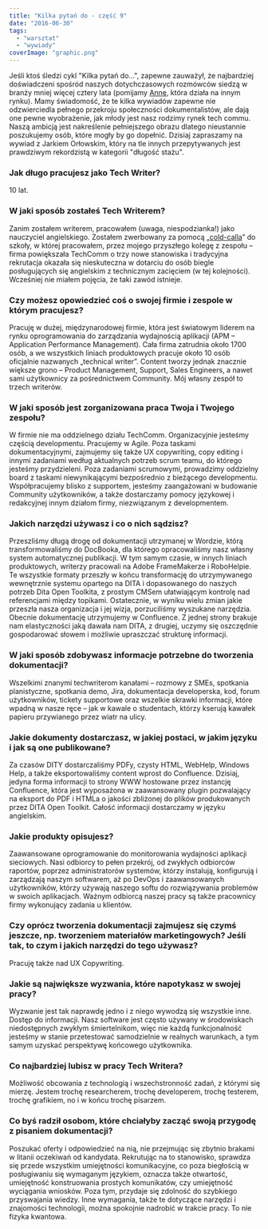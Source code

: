 ```yaml
---
title: "Kilka pytań do - część 9"
date: "2016-06-30"
tags:
  - "warsztat"
  - "wywiady"
coverImage: "graphic.png"
---
```


Jeśli ktoś śledzi cykl "Kilka pytań do...", zapewne zauważył, że najbardziej
doświadczeni spośród naszych dotychczasowych rozmówców siedzą w branży mniej
więcej cztery lata (pomijamy
[Annę](http://techwriter.pl/kilka-pytan-do-czesc-7/), która działa na innym
rynku). Mamy świadomość, że te kilka wywiadów zapewne nie odzwierciedla pełnego
przekroju społeczności dokumentalistów, ale dają one pewne wyobrażenie, jak
młody jest nasz rodzimy rynek tech commu. Naszą ambicją jest nakreślenie
pełniejszego obrazu dlatego nieustannie poszukujemy osób, które mogły by go
dopełnić. Dzisiaj zapraszamy na wywiad z Jarkiem Orłowskim, który na tle innych
przepytywanych jest prawdziwym rekordzistą w kategorii "długość stażu".

### **Jak długo pracujesz jako Tech Writer?**

10 lat.

### **W jaki sposób zostałeś Tech Writerem?**

Zanim zostałem writerem, pracowałem (uwaga, niespodzianka!) jako nauczyciel
angielskiego. Zostałem zwerbowany za pomocą
„[cold-calla](https://pl.wikipedia.org/wiki/Cold_calling)” do szkoły, w której
pracowałem, przez mojego przyszłego kolegę z zespołu – firma powiększała
TechComm o trzy nowe stanowiska i tradycyjna rekrutacja okazała się nieskuteczna
w dotarciu do osób biegle posługujących się angielskim z technicznym zacięciem
(w tej kolejności). Wcześniej nie miałem pojęcia, że taki zawód istnieje.

### **Czy możesz opowiedzieć coś o swojej firmie i zespole w którym pracujesz?**

Pracuję w dużej, międzynarodowej firmie, która jest światowym liderem na rynku
oprogramowania do zarządzania wydajnością aplikacji (APM – Application
Performance Management). Cała firma zatrudnia około 1700 osób, a we wszystkich
liniach produktowych pracuje około 10 osób oficjalnie nazwanych „technical
writer”. Content tworzy jednak znacznie większe grono – Product Management,
Support, Sales Engineers, a nawet sami użytkownicy za pośrednictwem Community.
Mój własny zespół to trzech writerów.

### **W jaki sposób jest zorganizowana praca Twoja i Twojego zespołu?**

W firmie nie ma oddzielnego działu TechComm. Organizacyjnie jesteśmy częścią
developmentu. Pracujemy w Agile. Poza taskami dokumentacyjnymi, zajmujemy się
także UX copywriting, copy editing i innymi zadaniami według aktualnych potrzeb
scrum teamu, do którego jesteśmy przydzieleni. Poza zadaniami scrumowymi,
prowadzimy oddzielny board z taskami niewynikającymi bezpośrednio z bieżącego
developmentu. Współpracujemy blisko z supportem, jesteśmy zaangażowani w
budowanie Community użytkowników, a także dostarczamy pomocy językowej i
redakcyjnej innym działom firmy, niezwiązanym z developmentem.

### **Jakich narzędzi używasz i co o nich sądzisz?**

Przeszliśmy długą drogę od dokumentacji utrzymanej w Wordzie, którą
transformowaliśmy do DocBooka, dla którego opracowaliśmy nasz własny system
automatycznej publikacji. W tym samym czasie, w innych liniach produktowych,
writerzy pracowali na Adobe FrameMakerze i RoboHelpie. Te wszystkie formaty
przeszły w końcu transformację do utrzymywanego wewnętrznie systemu opartego na
DITA i dopasowanego do naszych potrzeb Dita Open Toolkita, z prostym CMSem
ułatwiającym kontrolę nad referencjami między topikami. Ostatecznie, w wyniku
wielu zmian jakie przeszła nasza organizacja i jej wizja, porzuciliśmy wyszukane
narzędzia. Obecnie dokumentację utrzymujemy w Confluence. Z jednej strony
brakuje nam elastyczności jaką dawała nam DITA, z drugiej, uczymy się oszczędnie
gospodarować słowem i możliwie upraszczać strukturę informacji.

### **W jaki sposób zdobywasz informacje potrzebne do tworzenia dokumentacji?**

Wszelkimi znanymi techwriterom kanałami – rozmowy z SMEs, spotkania
planistyczne, spotkania demo, Jira, dokumentacja developerska, kod, forum
użytkowników, tickety supportowe oraz wszelkie skrawki informacji, które wpadną
w nasze ręce – jak w kawale o studentach, którzy kserują kawałek papieru
przywianego przez wiatr na ulicy.

### **Jakie dokumenty dostarczasz, w jakiej postaci, w jakim języku i jak są one publikowane?**

Za czasów DITY dostarczaliśmy PDFy, czysty HTML, WebHelp, Windows Help, a także
eksportowaliśmy content wprost do Confluence. Dzisiaj, jedyna forma informacji
to strony WWW hostowane przez instancję Confluence, która jest wyposażona w
zaawansowany plugin pozwalający na eksport do PDF i HTMLa o jakości zbliżonej do
plików produkowanych przez DITA Open Toolkit. Całość informacji dostarczamy w
języku angielskim.

### **Jakie produkty opisujesz?**

Zaawansowane oprogramowanie do monitorowania wydajności aplikacji sieciowych.
Nasi odbiorcy to pełen przekrój, od zwykłych odbiorców raportów, poprzez
administratorów systemów, którzy instalują, konfigurują i zarządzają naszym
softwarem, aż po DevOps i zaawansowanych użytkowników, którzy używają naszego
softu do rozwiązywania problemów w swoich aplikacjach. Ważnym odbiorcą naszej
pracy są także pracownicy firmy wykonujący zadania u klientów.

### **Czy oprócz tworzenia dokumentacji zajmujesz się czymś jeszcze, np. tworzeniem materiałów marketingowych? Jeśli tak, to czym i jakich narzędzi do tego używasz?**

Pracuję także nad UX Copywriting.

### **Jakie są największe wyzwania, które napotykasz w swojej pracy?**

Wyzwanie jest tak naprawdę jedno i z niego wywodzą się wszystkie inne. Dostęp do
informacji. Nasz software jest często używany w środowiskach niedostępnych
zwykłym śmiertelnikom, więc nie każdą funkcjonalność jesteśmy w stanie
przetestować samodzielnie w realnych warunkach, a tym samym uzyskać perspektywę
końcowego użytkownika.

### **Co najbardziej lubisz w pracy Tech Writera?**

Możliwość obcowania z technologią i wszechstronność zadań, z którymi się mierzę.
Jestem trochę researcherem, trochę developerem, trochę testerem, trochę
grafikiem, no i w końcu trochę pisarzem.

### **Co byś radził osobom, które chciałyby zacząć swoją przygodę z pisaniem dokumentacji?**

Poszukać oferty i odpowiedzieć na nią, nie przejmując się zbytnio brakami w
litanii oczekiwań od kandydata. Rekrutując na to stanowisko, sprawdza się przede
wszystkim umiejętności komunikacyjne, co poza biegłością w posługiwaniu się
wymaganym językiem, oznacza także otwartość, umiejętność konstruowania prostych
komunikatów, czy umiejętność wyciągania wniosków. Poza tym, przydaje się
zdolność do szybkiego przyswajania wiedzy. Inne wymagania, także te dotyczące
narzędzi i znajomości technologii, można spokojnie nadrobić w trakcie pracy. To
nie fizyka kwantowa.
